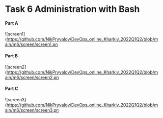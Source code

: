 # Task 6 Administration with Bash
#### Part A
![screen1](https://github.com/NikPryvalov/DevOps_online_Kharkiv_2022Q1Q2/blob/main/m6/screen/screen1.pn
#### Part B
![screen2](https://github.com/NikPryvalov/DevOps_online_Kharkiv_2022Q1Q2/blob/main/m6/screen/screen2.pn
#### Part C
![screen3](https://github.com/NikPryvalov/DevOps_online_Kharkiv_2022Q1Q2/blob/main/m6/screen/screen3.pn

